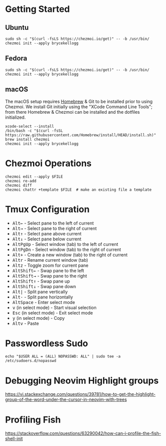 # Getting Started

## Ubuntu
```
sudo sh -c "$(curl -fsLS https://chezmoi.io/get)" -- -b /usr/bin/
chezmoi init --apply brycekellogg
```

## Fedora
```
sudo sh -c "$(curl -fsLS https://chezmoi.io/get)" -- -b /usr/bin/
chezmoi init --apply brycekellogg
```

## macOS
The macOS setup requires [Homebrew](https://docs.brew.sh/) & Git to be installed prior to using Chezmoi. We install Git initially using
the "XCode Command Line Tools"; from there Homebrew & Chezmoi can be installed and the dotfiles initialized.

```shell
xcode-select --install
/bin/bash -c "$(curl -fsSL https://raw.githubusercontent.com/Homebrew/install/HEAD/install.sh)"
brew install chezmoi
chezmoi init --apply brycekellogg
```

# Chezmoi Operations
```
chezmoi edit --apply $FILE
chezmoi re-add
chezmoi diff
chezmoi chattr +template $FILE  # make an existing file a template
```

# Tmux Configuration

- <kbd>Alt</kbd><kbd>←</kbd> - Select pane to the left of current
- <kbd>Alt</kbd><kbd>→</kbd> - Select pane to the right of current
- <kbd>Alt</kbd><kbd>↑</kbd> - Select pane above current
- <kbd>Alt</kbd><kbd>↓</kbd> - Select pane below current
- <kbd>Alt</kbd><kbd>PgUp</kbd> - Select window (tab) to the left of current
- <kbd>Alt</kbd><kbd>PgDn</kbd> - Select window (tab) to the right of current
- <kbd>Alt</kbd><kbd>+</kbd> - Create a new window (tab) to the right of current
- <kbd>Alt</kbd><kbd>r</kbd> - Rename current window (tab)
- <kbd>Alt</kbd><kbd>z</kbd> - Toggle zoom for current pane
- <kbd>Alt</kbd><kbd>Shift</kbd><kbd>←</kbd> - Swap pane to the left
- <kbd>Alt</kbd><kbd>Shift</kbd><kbd>→</kbd> - Swap pane to the right
- <kbd>Alt</kbd><kbd>Shift</kbd><kbd>↑</kbd> - Swap pane up
- <kbd>Alt</kbd><kbd>Shift</kbd><kbd>↓</kbd> - Swap pane down
- <kbd>Alt</kbd><kbd>|</kbd> - Split pane vertically
- <kbd>Alt</kbd><kbd>-</kbd> - Split pane horizontally
- <kbd>Alt</kbd><kbd>Space</kbd> - Enter select mode
- <kbd>v</kbd> (in select mode) - Start visual selection
- <kbd>Esc</kbd> (in select mode) - Exit select mode
- <kbd>y</kbd> (in select mode) - Copy
- <kbd>Alt</kbd><kbd>v</kbd> - Paste

# Passwordless Sudo
```shell
echo "$USER ALL = (ALL) NOPASSWD: ALL" | sudo tee -a /etc/sudoers.d/nopasswd
```

# Debugging Neovim Highlight groups
https://vi.stackexchange.com/questions/39781/how-to-get-the-highlight-group-of-the-word-under-the-cursor-in-neovim-with-trees


# Profiling Fish
https://stackoverflow.com/questions/63290042/how-can-i-profile-the-fish-shell-init
